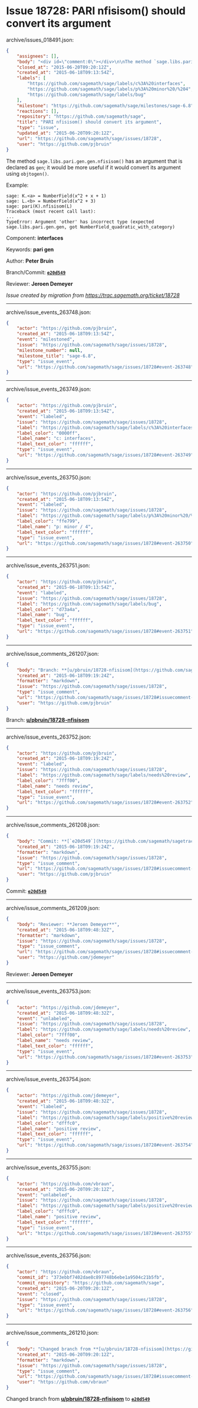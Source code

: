 # Issue 18728: PARI nfisisom() should convert its argument

archive/issues_018491.json:
```json
{
    "assignees": [],
    "body": "<div id=\"comment:0\"></div>\n\nThe method `sage.libs.pari.gen.gen.nfisisom()` has an argument that is declared as `gen`; it would be more useful if it would convert its argument using `objtogen()`.\n\nExample:\n\n```\nsage: K.<a> = NumberField(x^2 + x + 1)\nsage: L.<b> = NumberField(x^2 + 3)\nsage: pari(K).nfisisom(L)\nTraceback (most recent call last):\n...\nTypeError: Argument 'other' has incorrect type (expected sage.libs.pari.gen.gen, got NumberField_quadratic_with_category)\n```\n\n\nComponent: **interfaces**\n\nKeywords: **pari gen**\n\nAuthor: **Peter Bruin**\n\nBranch/Commit: **[`e20d549`](https://github.com/sagemath/sagetrac-mirror/commit/e20d549cde442240ae130e29c99f7e2c1e8b5585)**\n\nReviewer: **Jeroen Demeyer**\n\n_Issue created by migration from https://trac.sagemath.org/ticket/18728_\n\n",
    "closed_at": "2015-06-20T09:20:12Z",
    "created_at": "2015-06-18T09:13:54Z",
    "labels": [
        "https://github.com/sagemath/sage/labels/c%3A%20interfaces",
        "https://github.com/sagemath/sage/labels/p%3A%20minor%20/%204",
        "https://github.com/sagemath/sage/labels/bug"
    ],
    "milestone": "https://github.com/sagemath/sage/milestones/sage-6.8",
    "reactions": [],
    "repository": "https://github.com/sagemath/sage",
    "title": "PARI nfisisom() should convert its argument",
    "type": "issue",
    "updated_at": "2015-06-20T09:20:12Z",
    "url": "https://github.com/sagemath/sage/issues/18728",
    "user": "https://github.com/pjbruin"
}
```
<div id="comment:0"></div>

The method `sage.libs.pari.gen.gen.nfisisom()` has an argument that is declared as `gen`; it would be more useful if it would convert its argument using `objtogen()`.

Example:

```
sage: K.<a> = NumberField(x^2 + x + 1)
sage: L.<b> = NumberField(x^2 + 3)
sage: pari(K).nfisisom(L)
Traceback (most recent call last):
...
TypeError: Argument 'other' has incorrect type (expected sage.libs.pari.gen.gen, got NumberField_quadratic_with_category)
```


Component: **interfaces**

Keywords: **pari gen**

Author: **Peter Bruin**

Branch/Commit: **[`e20d549`](https://github.com/sagemath/sagetrac-mirror/commit/e20d549cde442240ae130e29c99f7e2c1e8b5585)**

Reviewer: **Jeroen Demeyer**

_Issue created by migration from https://trac.sagemath.org/ticket/18728_





---

archive/issue_events_263748.json:
```json
{
    "actor": "https://github.com/pjbruin",
    "created_at": "2015-06-18T09:13:54Z",
    "event": "milestoned",
    "issue": "https://github.com/sagemath/sage/issues/18728",
    "milestone_number": null,
    "milestone_title": "sage-6.8",
    "type": "issue_event",
    "url": "https://github.com/sagemath/sage/issues/18728#event-263748"
}
```



---

archive/issue_events_263749.json:
```json
{
    "actor": "https://github.com/pjbruin",
    "created_at": "2015-06-18T09:13:54Z",
    "event": "labeled",
    "issue": "https://github.com/sagemath/sage/issues/18728",
    "label": "https://github.com/sagemath/sage/labels/c%3A%20interfaces",
    "label_color": "0000ff",
    "label_name": "c: interfaces",
    "label_text_color": "ffffff",
    "type": "issue_event",
    "url": "https://github.com/sagemath/sage/issues/18728#event-263749"
}
```



---

archive/issue_events_263750.json:
```json
{
    "actor": "https://github.com/pjbruin",
    "created_at": "2015-06-18T09:13:54Z",
    "event": "labeled",
    "issue": "https://github.com/sagemath/sage/issues/18728",
    "label": "https://github.com/sagemath/sage/labels/p%3A%20minor%20/%204",
    "label_color": "ffe799",
    "label_name": "p: minor / 4",
    "label_text_color": "ffffff",
    "type": "issue_event",
    "url": "https://github.com/sagemath/sage/issues/18728#event-263750"
}
```



---

archive/issue_events_263751.json:
```json
{
    "actor": "https://github.com/pjbruin",
    "created_at": "2015-06-18T09:13:54Z",
    "event": "labeled",
    "issue": "https://github.com/sagemath/sage/issues/18728",
    "label": "https://github.com/sagemath/sage/labels/bug",
    "label_color": "d73a4a",
    "label_name": "bug",
    "label_text_color": "ffffff",
    "type": "issue_event",
    "url": "https://github.com/sagemath/sage/issues/18728#event-263751"
}
```



---

archive/issue_comments_261207.json:
```json
{
    "body": "Branch: **[u/pbruin/18728-nfisisom](https://github.com/sagemath/sagetrac-mirror/tree/u/pbruin/18728-nfisisom)**",
    "created_at": "2015-06-18T09:19:24Z",
    "formatter": "markdown",
    "issue": "https://github.com/sagemath/sage/issues/18728",
    "type": "issue_comment",
    "url": "https://github.com/sagemath/sage/issues/18728#issuecomment-261207",
    "user": "https://github.com/pjbruin"
}
```

Branch: **[u/pbruin/18728-nfisisom](https://github.com/sagemath/sagetrac-mirror/tree/u/pbruin/18728-nfisisom)**



---

archive/issue_events_263752.json:
```json
{
    "actor": "https://github.com/pjbruin",
    "created_at": "2015-06-18T09:19:24Z",
    "event": "labeled",
    "issue": "https://github.com/sagemath/sage/issues/18728",
    "label": "https://github.com/sagemath/sage/labels/needs%20review",
    "label_color": "7fff00",
    "label_name": "needs review",
    "label_text_color": "ffffff",
    "type": "issue_event",
    "url": "https://github.com/sagemath/sage/issues/18728#event-263752"
}
```



---

archive/issue_comments_261208.json:
```json
{
    "body": "Commit: **[`e20d549`](https://github.com/sagemath/sagetrac-mirror/commit/e20d549cde442240ae130e29c99f7e2c1e8b5585)**",
    "created_at": "2015-06-18T09:19:24Z",
    "formatter": "markdown",
    "issue": "https://github.com/sagemath/sage/issues/18728",
    "type": "issue_comment",
    "url": "https://github.com/sagemath/sage/issues/18728#issuecomment-261208",
    "user": "https://github.com/pjbruin"
}
```

Commit: **[`e20d549`](https://github.com/sagemath/sagetrac-mirror/commit/e20d549cde442240ae130e29c99f7e2c1e8b5585)**



---

archive/issue_comments_261209.json:
```json
{
    "body": "Reviewer: **Jeroen Demeyer**",
    "created_at": "2015-06-18T09:48:32Z",
    "formatter": "markdown",
    "issue": "https://github.com/sagemath/sage/issues/18728",
    "type": "issue_comment",
    "url": "https://github.com/sagemath/sage/issues/18728#issuecomment-261209",
    "user": "https://github.com/jdemeyer"
}
```

Reviewer: **Jeroen Demeyer**



---

archive/issue_events_263753.json:
```json
{
    "actor": "https://github.com/jdemeyer",
    "created_at": "2015-06-18T09:48:32Z",
    "event": "unlabeled",
    "issue": "https://github.com/sagemath/sage/issues/18728",
    "label": "https://github.com/sagemath/sage/labels/needs%20review",
    "label_color": "7fff00",
    "label_name": "needs review",
    "label_text_color": "ffffff",
    "type": "issue_event",
    "url": "https://github.com/sagemath/sage/issues/18728#event-263753"
}
```



---

archive/issue_events_263754.json:
```json
{
    "actor": "https://github.com/jdemeyer",
    "created_at": "2015-06-18T09:48:32Z",
    "event": "labeled",
    "issue": "https://github.com/sagemath/sage/issues/18728",
    "label": "https://github.com/sagemath/sage/labels/positive%20review",
    "label_color": "dfffc0",
    "label_name": "positive review",
    "label_text_color": "ffffff",
    "type": "issue_event",
    "url": "https://github.com/sagemath/sage/issues/18728#event-263754"
}
```



---

archive/issue_events_263755.json:
```json
{
    "actor": "https://github.com/vbraun",
    "created_at": "2015-06-20T09:20:12Z",
    "event": "unlabeled",
    "issue": "https://github.com/sagemath/sage/issues/18728",
    "label": "https://github.com/sagemath/sage/labels/positive%20review",
    "label_color": "dfffc0",
    "label_name": "positive review",
    "label_text_color": "ffffff",
    "type": "issue_event",
    "url": "https://github.com/sagemath/sage/issues/18728#event-263755"
}
```



---

archive/issue_events_263756.json:
```json
{
    "actor": "https://github.com/vbraun",
    "commit_id": "373ebbf7402dae8c897748b6ebe1a9504c21b5fb",
    "commit_repository": "https://github.com/sagemath/sage",
    "created_at": "2015-06-20T09:20:12Z",
    "event": "closed",
    "issue": "https://github.com/sagemath/sage/issues/18728",
    "type": "issue_event",
    "url": "https://github.com/sagemath/sage/issues/18728#event-263756"
}
```



---

archive/issue_comments_261210.json:
```json
{
    "body": "Changed branch from **[u/pbruin/18728-nfisisom](https://github.com/sagemath/sagetrac-mirror/tree/u/pbruin/18728-nfisisom)** to **[`e20d549`](https://github.com/sagemath/sagetrac-mirror/commit/e20d549cde442240ae130e29c99f7e2c1e8b5585)**",
    "created_at": "2015-06-20T09:20:12Z",
    "formatter": "markdown",
    "issue": "https://github.com/sagemath/sage/issues/18728",
    "type": "issue_comment",
    "url": "https://github.com/sagemath/sage/issues/18728#issuecomment-261210",
    "user": "https://github.com/vbraun"
}
```

Changed branch from **[u/pbruin/18728-nfisisom](https://github.com/sagemath/sagetrac-mirror/tree/u/pbruin/18728-nfisisom)** to **[`e20d549`](https://github.com/sagemath/sagetrac-mirror/commit/e20d549cde442240ae130e29c99f7e2c1e8b5585)**
